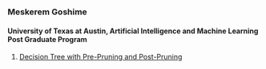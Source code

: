 ### Meskerem Goshime 
#### University of Texas at Austin, Artificial Intelligence and Machine Learning Post Graduate Program

<ol>
<li><a href="https://github.com/meskeremg/UT-Austin-AIML-Post-Graduate-Program/blob/main/AIML_Decision_Tree_Pre_Pruning_and_Post_Pruning_Meskerem_Goshime.ipynb">Decision Tree with Pre-Pruning and Post-Pruning</a></li>
</ol>
